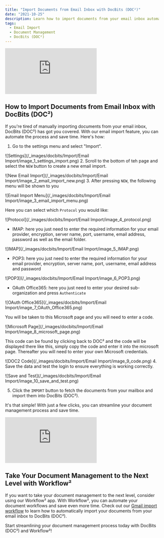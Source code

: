 ```yaml
---
title: "Import Documents from Email Inbox with DocBits (DOC²)"
date: "2021-10-25"
description: Learn how to import documents from your email inbox automatically with DocBits (DOC²). Follow these simple steps to streamline your document management process.
tags:
  - Email Import
  - Document Management
  - DocBits (DOC²)
---
```


<div class='video-container'>
  <iframe src='https://www.youtube.com/embed/VIDEO_ID_HERE' frameborder='0' allowfullscreen></iframe>
</div> 

## How to Import Documents from Email Inbox with DocBits (DOC²)

If you're tired of manually importing documents from your email inbox, DocBits (DOC²) has got you covered. With our email import feature, you can automate the process and save time. Here's how:

1. Go to the settings menu and select "Import".

![Settings](/_images/docbits/Import/Email Import/image_1_settings_import.png)
2. Scroll to the bottom of teh page and select the `NEW` button to create a new email import.

![New Email Import](/_images/docbits/Import/Email Import/image_2_email_import_new.png)
3. After pressing `NEW`, the following menu will be shown to you

![Email Import Menu](/_images/docbits/Import/Email Import/image_3_email_import_menu.png)

Here you can select which `Protocol` you would like:

![Protocol](/_images/docbits/Import/Email Import/image_4_protocol.png)

- IMAP: here you just need to enter the required information for your email provider, encryption, server name, port, username, email address, password as well as the email folder.

![IMAP](/_images/docbits/Import/Email Import/image_5_IMAP.png)

- POP3: here you just need to enter the required information for your email provider, encryption, server name, port, username, email address and password

![POP3](/_images/docbits/Import/Email Import/image_6_POP3.png)

- OAuth Office365: here you just need to enter your desired sub-organization and press `Authenticate`

![OAuth Office365](/_images/docbits/Import/Email Import/image_7_OAuth_Office365.png)

You will be taken to this Microsoft page and you will need to enter a code.

![Microsoft Page](/_images/docbits/Import/Email Import/image_8_microsoft_page.png)

This code can be found by clicking back to DOC² and the code will be displayed there like this, simply copy the code and enter it into the microsoft page. Thereafter you will need to enter your own Microsoft credentials.

![DOC2 Code](/_images/docbits/Import/Email Import/image_9_code.png)
4. Save the data and test the login to ensure everything is working correctly.

![Save and Test](/_images/docbits/Import/Email Import/image_10_save_and_test.png)

5. Click the `IMPORT` button to fetch the documents from your mailbox and import them into DocBits (DOC²).

It's that simple! With just a few clicks, you can streamline your document management process and save time.

 <div class='video-container'>
  <iframe src='https://www.youtube.com/embed/VIDEO_ID_HERE' frameborder='0' allowfullscreen></iframe>
</div>

## Take Your Document Management to the Next Level with Workflow²

If you want to take your document management to the next level, consider using our Workflow² app. With Workflow², you can automate your document workflows and save even more time. Check out our [Gmail import workflow](https://docs.polydocs.io/example/gmail-import/) to learn how to automatically import your documents from your email inbox to DocBits (DOC²).

Start streamlining your document management process today with DocBits (DOC²) and Workflow²!
